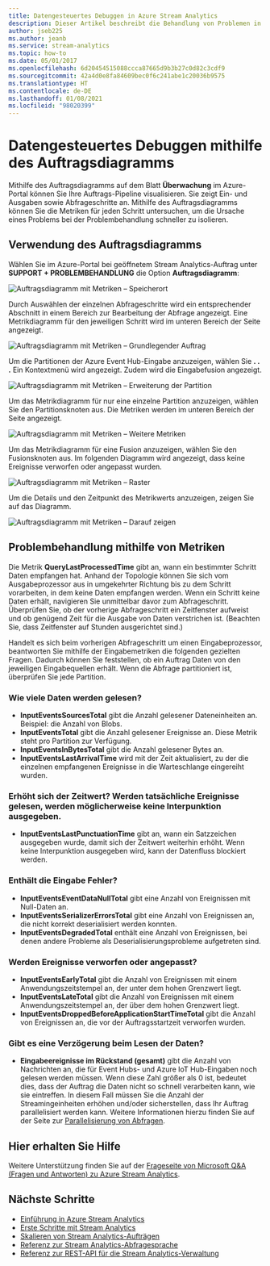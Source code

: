 ```yaml
---
title: Datengesteuertes Debuggen in Azure Stream Analytics
description: Dieser Artikel beschreibt die Behandlung von Problemen in Azure Stream Analytics-Aufträgen mithilfe von Auftragsdiagrammen und Metriken im Azure-Portal.
author: jseb225
ms.author: jeanb
ms.service: stream-analytics
ms.topic: how-to
ms.date: 05/01/2017
ms.openlocfilehash: 6d20454515088ccca87665d9b3b27c0d82c3cdf9
ms.sourcegitcommit: 42a4d0e8fa84609bec0f6c241abe1c20036b9575
ms.translationtype: HT
ms.contentlocale: de-DE
ms.lasthandoff: 01/08/2021
ms.locfileid: "98020399"
---
```

# <a name="data-driven-debugging-by-using-the-job-diagram"></a>Datengesteuertes Debuggen mithilfe des Auftragsdiagramms

Mithilfe des Auftragsdiagramms auf dem Blatt **Überwachung** im Azure-Portal können Sie Ihre Auftrags-Pipeline visualisieren. Sie zeigt Ein- und Ausgaben sowie Abfrageschritte an. Mithilfe des Auftragsdiagramms können Sie die Metriken für jeden Schritt untersuchen, um die Ursache eines Problems bei der Problembehandlung schneller zu isolieren.

## <a name="using-the-job-diagram"></a>Verwendung des Auftragsdiagramms

Wählen Sie im Azure-Portal bei geöffnetem Stream Analytics-Auftrag unter **SUPPORT + PROBLEMBEHANDLUNG** die Option **Auftragsdiagramm**:

![Auftragsdiagramm mit Metriken – Speicherort](./media/stream-analytics-job-diagram-with-metrics/stream-analytics-job-diagram-with-metrics-portal-1.png)

Durch Auswählen der einzelnen Abfrageschritte wird ein entsprechender Abschnitt in einem Bereich zur Bearbeitung der Abfrage angezeigt. Eine Metrikdiagramm für den jeweiligen Schritt wird im unteren Bereich der Seite angezeigt.

![Auftragsdiagramm mit Metriken – Grundlegender Auftrag](./media/stream-analytics-job-diagram-with-metrics/stream-analytics-job-diagram-with-metrics-portal-2.png)

Um die Partitionen der Azure Event Hub-Eingabe anzuzeigen, wählen Sie **. . .** Ein Kontextmenü wird angezeigt. Zudem wird die Eingabefusion angezeigt.

![Auftragsdiagramm mit Metriken – Erweiterung der Partition](./media/stream-analytics-job-diagram-with-metrics/stream-analytics-job-diagram-with-metrics-portal-3.png)

Um das Metrikdiagramm für nur eine einzelne Partition anzuzeigen, wählen Sie den Partitionsknoten aus. Die Metriken werden im unteren Bereich der Seite angezeigt.

![Auftragsdiagramm mit Metriken – Weitere Metriken](./media/stream-analytics-job-diagram-with-metrics/stream-analytics-job-diagram-with-metrics-portal-4.png)

Um das Metrikdiagramm für eine Fusion anzuzeigen, wählen Sie den Fusionsknoten aus. Im folgenden Diagramm wird angezeigt, dass keine Ereignisse verworfen oder angepasst wurden.

![Auftragsdiagramm mit Metriken – Raster](./media/stream-analytics-job-diagram-with-metrics/stream-analytics-job-diagram-with-metrics-portal-5.png)

Um die Details und den Zeitpunkt des Metrikwerts anzuzeigen, zeigen Sie auf das Diagramm.

![Auftragsdiagramm mit Metriken – Darauf zeigen](./media/stream-analytics-job-diagram-with-metrics/stream-analytics-job-diagram-with-metrics-portal-6.png)

## <a name="troubleshoot-by-using-metrics"></a>Problembehandlung mithilfe von Metriken

Die Metrik **QueryLastProcessedTime** gibt an, wann ein bestimmter Schritt Daten empfangen hat. Anhand der Topologie können Sie sich vom Ausgabeprozessor aus in umgekehrter Richtung bis zu dem Schritt vorarbeiten, in dem keine Daten empfangen werden. Wenn ein Schritt keine Daten erhält, navigieren Sie unmittelbar davor zum Abfrageschritt. Überprüfen Sie, ob der vorherige Abfrageschritt ein Zeitfenster aufweist und ob genügend Zeit für die Ausgabe von Daten verstrichen ist. (Beachten Sie, dass Zeitfenster auf Stunden ausgerichtet sind.)
 
Handelt es sich beim vorherigen Abfrageschritt um einen Eingabeprozessor, beantworten Sie mithilfe der Eingabemetriken die folgenden gezielten Fragen. Dadurch können Sie feststellen, ob ein Auftrag Daten von den jeweiligen Eingabequellen erhält. Wenn die Abfrage partitioniert ist, überprüfen Sie jede Partition.
 
### <a name="how-much-data-is-being-read"></a>Wie viele Daten werden gelesen?

*   **InputEventsSourcesTotal** gibt die Anzahl gelesener Dateneinheiten an. Beispiel: die Anzahl von Blobs.
*   **InputEventsTotal** gibt die Anzahl gelesener Ereignisse an. Diese Metrik steht pro Partition zur Verfügung.
*   **InputEventsInBytesTotal** gibt die Anzahl gelesener Bytes an.
*   **InputEventsLastArrivalTime** wird mit der Zeit aktualisiert, zu der die einzelnen empfangenen Ereignisse in die Warteschlange eingereiht wurden.
 
### <a name="is-time-moving-forward-if-actual-events-are-read-punctuation-might-not-be-issued"></a>Erhöht sich der Zeitwert? Werden tatsächliche Ereignisse gelesen, werden möglicherweise keine Interpunktion ausgegeben.

*   **InputEventsLastPunctuationTime** gibt an, wann ein Satzzeichen ausgegeben wurde, damit sich der Zeitwert weiterhin erhöht. Wenn keine Interpunktion ausgegeben wird, kann der Datenfluss blockiert werden.
 
### <a name="are-there-any-errors-in-the-input"></a>Enthält die Eingabe Fehler?

*   **InputEventsEventDataNullTotal** gibt eine Anzahl von Ereignissen mit Null-Daten an.
*   **InputEventsSerializerErrorsTotal** gibt eine Anzahl von Ereignissen an, die nicht korrekt deserialisiert werden konnten.
*   **InputEventsDegradedTotal** enthält eine Anzahl von Ereignissen, bei denen andere Probleme als Deserialisierungsprobleme aufgetreten sind.
 
### <a name="are-events-being-dropped-or-adjusted"></a>Werden Ereignisse verworfen oder angepasst?

*   **InputEventsEarlyTotal** gibt die Anzahl von Ereignissen mit einem Anwendungszeitstempel an, der unter dem hohen Grenzwert liegt.
*   **InputEventsLateTotal** gibt die Anzahl von Ereignissen mit einem Anwendungszeitstempel an, der über dem hohen Grenzwert liegt.
*   **InputEventsDroppedBeforeApplicationStartTimeTotal** gibt die Anzahl von Ereignissen an, die vor der Auftragsstartzeit verworfen wurden.
 
### <a name="are-we-falling-behind-in-reading-data"></a>Gibt es eine Verzögerung beim Lesen der Daten?

*   **Eingabeereignisse im Rückstand (gesamt)** gibt die Anzahl von Nachrichten an, die für Event Hubs- und Azure IoT Hub-Eingaben noch gelesen werden müssen. Wenn diese Zahl größer als 0 ist, bedeutet dies, dass der Auftrag die Daten nicht so schnell verarbeiten kann, wie sie eintreffen. In diesem Fall müssen Sie die Anzahl der Streamingeinheiten erhöhen und/oder sicherstellen, dass Ihr Auftrag parallelisiert werden kann. Weitere Informationen hierzu finden Sie auf der Seite zur [Parallelisierung von Abfragen](./stream-analytics-parallelization.md). 


## <a name="get-help"></a>Hier erhalten Sie Hilfe
Weitere Unterstützung finden Sie auf der [Frageseite von Microsoft Q&A (Fragen und Antworten) zu Azure Stream Analytics](/answers/topics/azure-stream-analytics.html). 

## <a name="next-steps"></a>Nächste Schritte
* [Einführung in Azure Stream Analytics](stream-analytics-introduction.md)
* [Erste Schritte mit Stream Analytics](stream-analytics-real-time-fraud-detection.md)
* [Skalieren von Stream Analytics-Aufträgen](stream-analytics-scale-jobs.md)
* [Referenz zur Stream Analytics-Abfragesprache](/stream-analytics-query/stream-analytics-query-language-reference)
* [Referenz zur REST-API für die Stream Analytics-Verwaltung](/rest/api/streamanalytics/)